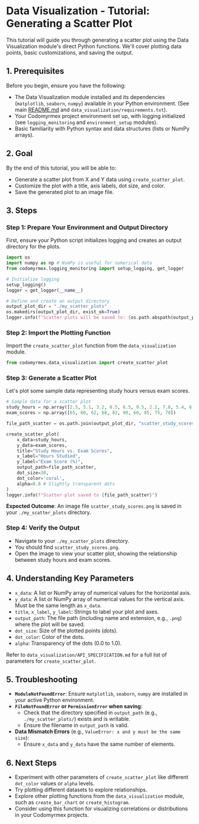 # Data Visualization - Tutorial: Generating a Scatter Plot

This tutorial will guide you through generating a scatter plot using the Data Visualization module's direct Python functions. We'll cover plotting data points, basic customizations, and saving the output.

## 1. Prerequisites

Before you begin, ensure you have the following:

- The Data Visualization module installed and its dependencies (`matplotlib`, `seaborn`, `numpy`) available in your Python environment. (See main [README.md](../../README.md) and `data_visualization/requirements.txt`).
- Your Codomyrmex project environment set up, with logging initialized (see `logging_monitoring` and `environment_setup` modules).
- Basic familiarity with Python syntax and data structures (lists or NumPy arrays).

## 2. Goal

By the end of this tutorial, you will be able to:

- Generate a scatter plot from X and Y data using `create_scatter_plot`.
- Customize the plot with a title, axis labels, dot size, and color.
- Save the generated plot to an image file.

## 3. Steps

### Step 1: Prepare Your Environment and Output Directory

First, ensure your Python script initializes logging and creates an output directory for the plots.

```python
import os
import numpy as np # NumPy is useful for numerical data
from codomyrmex.logging_monitoring import setup_logging, get_logger

# Initialize logging
setup_logging()
logger = get_logger(__name__)

# Define and create an output directory
output_plot_dir = "./my_scatter_plots"
os.makedirs(output_plot_dir, exist_ok=True)
logger.info(f"Scatter plots will be saved to: {os.path.abspath(output_plot_dir)}")
```

### Step 2: Import the Plotting Function

Import the `create_scatter_plot` function from the `data_visualization` module.

```python
from codomyrmex.data_visualization import create_scatter_plot
```

### Step 3: Generate a Scatter Plot

Let's plot some sample data representing study hours versus exam scores.

```python
# Sample data for a scatter plot
study_hours = np.array([2.5, 5.1, 3.2, 8.5, 6.5, 9.5, 2.2, 7.8, 5.4, 6.0])
exam_scores = np.array([65, 80, 62, 88, 82, 90, 60, 85, 75, 78])

file_path_scatter = os.path.join(output_plot_dir, "scatter_study_scores.png")

create_scatter_plot(
    x_data=study_hours,
    y_data=exam_scores,
    title="Study Hours vs. Exam Scores",
    x_label="Hours Studied",
    y_label="Exam Score (%)",
    output_path=file_path_scatter,
    dot_size=30,
    dot_color='coral',
    alpha=0.8 # Slightly transparent dots
)
logger.info(f"Scatter plot saved to {file_path_scatter}")
```

**Expected Outcome**: An image file `scatter_study_scores.png` is saved in your `./my_scatter_plots` directory.

### Step 4: Verify the Output

- Navigate to your `./my_scatter_plots` directory.
- You should find `scatter_study_scores.png`.
- Open the image to view your scatter plot, showing the relationship between study hours and exam scores.

## 4. Understanding Key Parameters

- `x_data`: A list or NumPy array of numerical values for the horizontal axis.
- `y_data`: A list or NumPy array of numerical values for the vertical axis. Must be the same length as `x_data`.
- `title`, `x_label`, `y_label`: Strings to label your plot and axes.
- `output_path`: The file path (including name and extension, e.g., `.png`) where the plot will be saved.
- `dot_size`: Size of the plotted points (dots).
- `dot_color`: Color of the dots.
- `alpha`: Transparency of the dots (0.0 to 1.0).

Refer to `data_visualization/API_SPECIFICATION.md` for a full list of parameters for `create_scatter_plot`.

## 5. Troubleshooting

- **`ModuleNotFoundError`**: Ensure `matplotlib`, `seaborn`, `numpy` are installed in your active Python environment.
- **`FileNotFoundError` or `PermissionError` when saving**: 
    - Check that the directory specified in `output_path` (e.g., `./my_scatter_plots/`) exists and is writable.
    - Ensure the filename in `output_path` is valid.
- **Data Mismatch Errors** (e.g., `ValueError: x and y must be the same size`):
    - Ensure `x_data` and `y_data` have the same number of elements.

## 6. Next Steps

- Experiment with other parameters of `create_scatter_plot` like different `dot_color` values or `alpha` levels.
- Try plotting different datasets to explore relationships.
- Explore other plotting functions from the `data_visualization` module, such as `create_bar_chart` or `create_histogram`.
- Consider using this function for visualizing correlations or distributions in your Codomyrmex projects. 